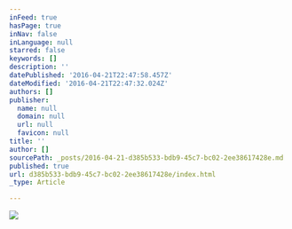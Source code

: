 ```yaml
---
inFeed: true
hasPage: true
inNav: false
inLanguage: null
starred: false
keywords: []
description: ''
datePublished: '2016-04-21T22:47:58.457Z'
dateModified: '2016-04-21T22:47:32.024Z'
authors: []
publisher:
  name: null
  domain: null
  url: null
  favicon: null
title: ''
author: []
sourcePath: _posts/2016-04-21-d385b533-bdb9-45c7-bc02-2ee38617428e.md
published: true
url: d385b533-bdb9-45c7-bc02-2ee38617428e/index.html
_type: Article

---
```

![](https://the-grid-user-content.s3-us-west-2.amazonaws.com/e91211f1-a6e7-4a32-8c93-9c06d8899f3a.jpg)